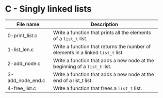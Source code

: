 # C - Singly linked lists

| File name        | Description                                                                     |
| ---------------- | ------------------------------------------------------------------------------- |
| 0-print_list.c   | Write a function that prints all the elements of a `list_t` list.               |
| 1-list_len.c     | Write a function that returns the number of elements in a linked `list_t` list. |
| 2-add_node.c     | Write a function that adds a new node at the beginning of a `list_t` list.      |
| 3-add_node_end.c | Write a function that adds a new node at the end of a list_t list.              |
| 4-free_list.c    | Write a function that frees a `list_t` list.                                    |

